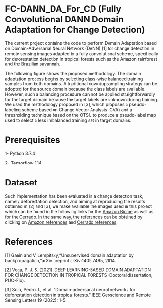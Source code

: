 # FC-DANN_DA_For_CD (Fully Convolutional DANN Domain Adaptation for Change Detection)
The current project contains the code to perform Domain Adaptation based on Domain-Adversarial Neural Network (DANN) [1] for change detection in remote sensing images adapted to a fully convolutional scheme, specifically for deforestation detection in tropical forests such as the Amazon rainforest and the Brazilian savannah.

The following figure shows the proposed methodology. The domain adaptation process begins by selecting class-wise balanced training samples from both domains. A traditional down/upsampling strategy can be adopted for the source domain because the class labels are available. However, such a balancing procedure can not be applied straightforwardly for the target domain because the target labels are unknown during training. We used the methodology proposed in [3], which proposes a pseudo-labeling scheme based on Change Vector Analysis (CVA) and a thresholding technique based on the OTSU to produce a pseudo-label map used to select a less imbalanced training set in target domains.

# Prerequisites
1- Python 3.7.4

2- Tensorflow 1.14

# Dataset
Such implementation has been evaluated in a change detection task, namely deforestation detection, and aiming at reproducing the results obtained in [2] and [3], we make available the images used in this project which can be found in the following links for the [Amazon Biome](https://drive.google.com/drive/folders/1V4UdYors3m3eXaAHXgzPc99esjQOc3mq?usp=sharing) as well as for the [Cerrado](https://drive.google.com/drive/folders/14Jsw0LRcwifwBSPgFm1bZeDBQvewI8NC?usp=sharing). In the same way, the references can be obtained by clicking on [Amazon references](https://drive.google.com/drive/folders/15i04inGjme56t05gk98lXErSRgRnU30x?usp=sharing) and [Cerrado references](https://drive.google.com/drive/folders/1n9QZA_0V0Xh8SrW2rsFMvpjonLNQPJ96?usp=sharing).

# References

[1] Ganin and V. Lempitsky,“Unsupervised   domain   adaptation  by backpropagation,”arXiv preprint arXiv:1409.7495, 2014.

[2] Vega, P. J. S. (2021). DEEP LEARNING-BASED DOMAIN ADAPTATION FOR CHANGE DETECTION IN TROPICAL FORESTS (Doctoral dissertation, PUC-Rio).

[3] Soto, Pedro J., et al. "Domain-adversarial neural networks for deforestation detection in tropical forests." IEEE Geoscience and Remote Sensing Letters 19 (2022): 1-5.
